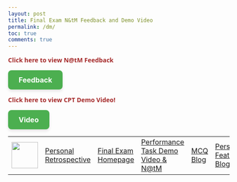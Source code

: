 ```yaml
---
layout: post
title: Final Exam N&tM Feedback and Demo Video
permalink: /dm/
toc: true
comments: true
---
```


<table>
    <tr>
        <td><img src="{{site.baseurl}}/images/notebook.png" height="60" title="Home" alt=""></td>
        <td><a href="{{site.baseurl}}/retrospective/">Personal Retrospective</a></td>
        <td><a href="{{site.baseurl}}/exam/">Final Exam Homepage</a></td>
        <td><a href="{{site.baseurl}}/dm/">Performance Task Demo Video & N@tM</a></td>
        <td><a href="{{site.baseurl}}/mcq/">MCQ Blog</a></td>   
        <td><a href="{{site.baseurl}}/BI/">Personal Feature Blog</a></td> 
    </tr>






<div>
    <!-- notice how tags can be put INSIDE eachother -->
    <p style="color: Brown; font: bold 14px Open Sans;"> Click here to view N@tM Feedback </p>
    <a href="https://github.com/Ahaanv19/LitConnect/issues/10" class="button-link">Feedback</a>

<style>
.button-link {
    display: inline-block;
    padding: 12px 24px;
    font-size: 16px;
    font-weight: bold;
    text-align: center;
    text-decoration: none;
    color: #fff;
    background-color: #4CAF50;
    border: none;
    border-radius: 8px;
    box-shadow: 0px 4px 6px rgba(0, 0, 0, 0.1);
    transition: background-color 0.3s ease, box-shadow 0.3s ease;
}

.button-link:hover {
    background-color: #45a049;
    box-shadow: 0px 6px 8px rgba(0, 0, 0, 0.2);
}

.button-link:active {
    background-color: #3e8e41;
    box-shadow: 0px 2px 4px rgba(0, 0, 0, 0.1);
    transform: translateY(2px);
}
</style>
</div>


<div>
    <!-- notice how tags can be put INSIDE eachother -->
    <p style="color: Brown; font: bold 14px Open Sans;"> Click here to view CPT Demo Video! </p>
    <a href="https://github.com/Ahaanv19/LitConnect/issues/10" class="button-link">Video</a>

<style>
.button-link {
    display: inline-block;
    padding: 12px 24px;
    font-size: 16px;
    font-weight: bold;
    text-align: center;
    text-decoration: none;
    color: #fff;
    background-color: #4CAF50;
    border: none;
    border-radius: 8px;
    box-shadow: 0px 4px 6px rgba(0, 0, 0, 0.1);
    transition: background-color 0.3s ease, box-shadow 0.3s ease;
}

.button-link:hover {
    background-color: #45a049;
    box-shadow: 0px 6px 8px rgba(0, 0, 0, 0.2);
}

.button-link:active {
    background-color: #3e8e41;
    box-shadow: 0px 2px 4px rgba(0, 0, 0, 0.1);
    transform: translateY(2px);
}
</style>
</div>



